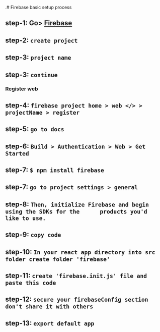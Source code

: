 .# Firebase basic setup process 

## step-1: Go> [Firebase](https://firebase.google.com/?gclid=CjwKCAiAwomeBhBWEiwAM43YIGLc0dAKOKnhJaxNhUjJnt4LpDB1ZPUNVqwI7TbUop73I7e7r6hC7hoCOJMQAvD_BwE&gclsrc=aw.ds)
## step-2: `create project`
## step-3: `project name`
## step-3: `continue`
### Register web 
## step-4: `firebase project home > web </> > projectName > register`
## step-5: `go to docs`
## step-6: `Build > Authentication > Web > Get Started`
## step-7: `$ npm install firebase`
## step-7: `go to project settings > general`
## step-8: `Then, initialize Firebase and begin using the SDKs for the      products you'd like to use.`
## step-9: `copy code`
## step-10: `In your react app directory into src folder create folder 'firebase'`
## step-11: `create 'firebase.init.js' file and paste this code`
## step-12: `secure your firebaseConfig section don't share it with others`
## step-13: `export default app`

